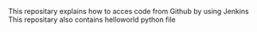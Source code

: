 This repositary explains how to acces code from Github by using Jenkins
This repositary also contains helloworld python file

